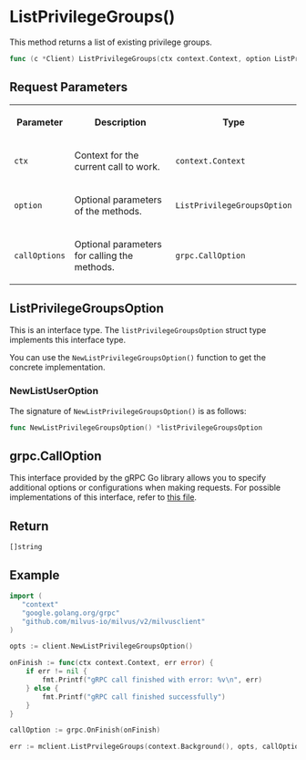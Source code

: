 # ListPrivilegeGroups()

This method returns a list of existing privilege groups.

```go
func (c *Client) ListPrivilegeGroups(ctx context.Context, option ListPrivilegeGroupsOption, callOptions ...grpc.CallOption) ([]*entity.PrivilegeGroup, error)
```

## Request Parameters

<table>
   <tr>
     <th><p>Parameter</p></th>
     <th><p>Description</p></th>
     <th><p>Type</p></th>
   </tr>
   <tr>
     <td><p><code>ctx</code></p></td>
     <td><p>Context for the current call to work.</p></td>
     <td><p><code>context.Context</code></p></td>
   </tr>
   <tr>
     <td><p><code>option</code></p></td>
     <td><p>Optional parameters of the methods.</p></td>
     <td><p><code>ListPrivilegeGroupsOption</code></p></td>
   </tr>
   <tr>
     <td><p><code>callOptions</code></p></td>
     <td><p>Optional parameters for calling the methods.</p></td>
     <td><p><code>grpc.CallOption</code></p></td>
   </tr>
</table>

## ListPrivilegeGroupsOption

This is an interface type. The `listPrivilegeGroupsOption` struct type implements this interface type. 

You can use the `NewListPrivilegeGroupsOption()` function to get the concrete implementation.

### NewListUserOption

The signature of `NewListPrivilegeGroupsOption()` is as follows:

```go
func NewListPrivilegeGroupsOption() *listPrivilegeGroupsOption
```

## grpc.CallOption

This interface provided by the gRPC Go library allows you to specify additional options or configurations when making requests. For possible implementations of this interface, refer to [this file](https://github.com/grpc/grpc-go/blob/v1.69.4/rpc_util.go#L174).

## Return

`[]string`

## Example

```go
import (
   "context"
   "google.golang.org/grpc"
   "github.com/milvus-io/milvus/v2/milvusclient"
)

opts := client.NewListPrivilegeGroupsOption()

onFinish := func(ctx context.Context, err error) {
    if err != nil {
        fmt.Printf("gRPC call finished with error: %v\n", err)
    } else {
        fmt.Printf("gRPC call finished successfully")
    }
}

callOption := grpc.OnFinish(onFinish)

err := mclient.ListPrvilegeGroups(context.Background(), opts, callOption)
```


